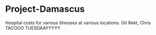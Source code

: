# Project-Damascus
Hospital costs for various illnesses at various locations.
Git Rekt, Chris
TACOOO TUESDAAYYYYY